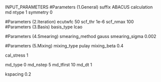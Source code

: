 INPUT_PARAMETERS
#Parameters (1.General)
suffix                  ABACUS
calculation             md
ntype                   1
symmetry                0

#Parameters (2.Iteration)
ecutwfc                 50
scf_thr                 1e-6
scf_nmax                100
#Parameters (3.Basis)
basis_type              lcao

#Parameters (4.Smearing)
smearing_method         gauss
smearing_sigma                  0.002

#Parameters (5.Mixing)
mixing_type             pulay
mixing_beta             0.4

cal_stress 1

md_type         0
md_nstep        5
md_tfirst       10
md_dt           1

kspacing        0.2

